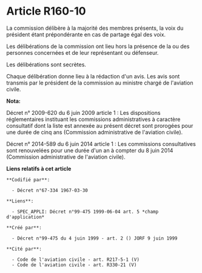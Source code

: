 # Article R160-10

La commission délibère à la majorité des membres présents, la voix du président étant prépondérante en cas de partage égal
des voix.

Les délibérations de la commission ont lieu hors la présence de la ou des personnes concernées et de leur représentant ou
défenseur.

Les délibérations sont secrètes.

Chaque délibération donne lieu à la rédaction d'un avis. Les avis sont transmis par le président de la commission au ministre
chargé de l'aviation civile.

**Nota:**

Décret n° 2009-620 du 6 juin 2009 article 1 : Les dispositions réglementaires instituant les commissions administratives à
caractère consultatif dont la liste est annexée au présent décret sont prorogées pour une durée de cinq ans (Commission
administrative de l'aviation civile).

Décret n° 2014-589 du 6 juin 2014 article 1 : Les commissions consultatives sont renouvelées pour une durée d'un an à compter
du 8 juin 2014 (Commission administrative de l'aviation civile).

**Liens relatifs à cet article**

	**Codifié par**:

	  - Décret n°67-334 1967-03-30

	**Liens**:

	  - SPEC_APPLI: Décret n°99-475 1999-06-04 art. 5 *champ d'application*

	**Créé par**:

	  - Décret n°99-475 du 4 juin 1999 - art. 2 () JORF 9 juin 1999

	**Cité par**:

	  - Code de l'aviation civile - art. R217-5-1 (V)
	  - Code de l'aviation civile - art. R330-21 (V)
